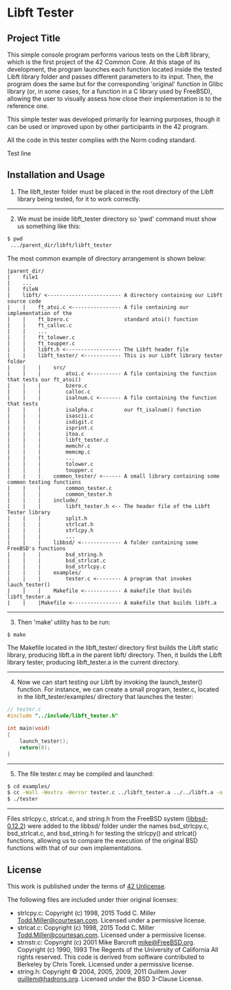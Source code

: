 # **Libft Tester**

## **Project Title**

This simple console program performs various tests on the Libft library,
which is the first project of the 42 Common Core. At this stage of its
development, the program launches each function located inside the tested
Libft library folder and passes different parameters to its input. Then,
the program does the same but for the corresponding 'original' function
in Glibc library (or, in some cases, for a function in a C library used by
FreeBSD), allowing the user to visually assess how close their implementation
is to the reference one.

This simple tester was developed primarily for learning purposes, though it
can be used or improved upon by other participants in the 42 program.

All the code in this tester complies with the Norm coding standard.

Test line

## **Installation and Usage**

1. The libft\_tester folder must be placed in the root directory of
   the Libft library being tested, for it to work correctly.

------------------------------------------------------------------------------------------------------
2. We must be inside libft\_tester directory so 'pwd' command must show
   us something like this:
```bash
$ pwd
 .../parent_dir/libft/libft_tester
```

The most common example of directory arrangement is shown below:
```
|parent_dir/
|    file1
|    ...
|    fileN
|    libft/ <------------------------ A directory containing our Libft source code
|    |    ft_atoi.c <---------------- A file containing our implementation of the
|    |    ft_bzero.c				  standard atoi() function
|    |    ft_calloc.c
|    |    ...
|    |    ft_tolower.c
|    |    ft_toupper.c
|    |    libft.h <------------------ The Libft header file
|    |    libft_tester/ <------------ This is our Libft library tester folder
|    |    |    src/
|    |    |        atoi.c <---------- A file containing the function that tests our ft_atoi()
|    |    |        bzero.c
|    |    |        calloc.c
|    |    |        isalnum.c <------- A file containing the function that tests
|    |    |        isalpha.c		  our ft_isalnum() function
|    |    |        isascii.c
|    |    |        isdigit.c
|    |    |        isprint.c
|    |    |        itoa.c
|    |    |        libft_tester.c
|    |    |        memchr.c
|    |    |        memcmp.c
|    |    |        ...
|    |    |        tolower.c
|    |    |        toupper.c
|    |    |    common_tester/ <------ A small library containing some common testing functions
|    |    |        common_tester.c
|    |    |        common_tester.h
|    |    |    include/
|    |    |        libft_tester.h <-- The header file of the Libft Tester library
|    |    |        split.h
|    |    |        strlcat.h
|    |    |        strlcpy.h
|    |    |        ...
|    |    |    libbsd/ <------------- A folder containing some FreeBSD's functions
|    |    |        bsd_string.h
|    |    |        bsd_strlcat.c
|    |    |        bsd_strlcpy.c
|    |    |    examples/
|    |    |        tester.c <-------- A program that invokes lauch_tester()
|    |    |    Makefile <------------ A makefile that builds libft_tester.a
|    |    |Makefile <---------------- A makefile that builds libft.a
```
------------------------------------------------------------------------------------------------------
3. Then 'make' utility has to be run:
```bash
$ make
```

The Makefile located in the libft\_tester/ directory first builds the Libft
static library, producing libft.a in the parent libft/ directory. Then, it
builds the Libft library tester, producing libft\_tester.a in the current
directory.

------------------------------------------------------------------------------------------------------
4. Now we can start testing our Libft by invoking the launch\_tester()
function. For instance, we can create a small program, tester.c, located
in the libft\_tester/examples/ directory that launches the tester:

```c
// tester.c
#include "../include/libft_tester.h" 

int main(void)
{
	launch_tester();
	return(0);
}
```

------------------------------------------------------------------------------------------------------
5. The file tester.c may be compiled and launched:
```bash
$ cd examples/
$ cc -Wall -Wextra -Werror tester.c ../libft_tester.a ../../libft.a -o tester
$ ./tester
```

------------------------------------------------------------------------------------------------------
Files strlcpy.c, strlcat.c, and string.h from the FreeBSD system ([libbsd-0.12.2](https://sources.debian.org/src/libbsd/0.12.2-2))
were added to the libbsd/ folder under the names bsd\_strlcpy.c, bsd\_strlcat.c,
and bsd\_string.h for testing the strlcpy() and strlcat() functions,
allowing us to compare the execution of the original BSD functions with that of
our own implementations.

## **License**

This work is published under the terms of [42 Unlicense](https://github.com/gcamerli/42unlicense).

The following files are included under thier original licenses:
- strlcpy.c: Copyright (c) 1998, 2015 Todd C. Miller <Todd.Miller@courtesan.com>. Licensed under a permissive license.
- strlcat.c: Copyright (c) 1998, 2015 Todd C. Miller <Todd.Miller@courtesan.com>. Licensed under a permissive license.
- strnstr.c: Copyright (c) 2001 Mike Barcroft <mike@FreeBSD.org>.
  Copyright (c) 1990, 1993 The Regents of the University of California All rights reserved.
  This code is derived from software contributed to Berkeley by Chris Torek. Licensed under a permissive license.
- string.h:  Copyright © 2004, 2005, 2009, 2011 Guillem Jover <guillem@hadrons.org>. Licensed under the BSD 3-Clause License.
